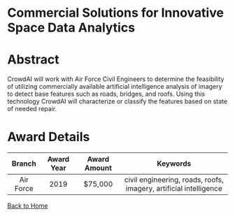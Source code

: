 
Commercial Solutions for Innovative Space Data Analytics
========================================================

# Abstract


CrowdAI will work with Air Force Civil Engineers to determine the feasibility of utilizing commercially available artificial intelligence analysis of imagery to detect base features such as roads, bridges, and roofs. Using this technology CrowdAI will characterize or classify the features based on state of needed repair.  

# Award Details

|Branch|Award Year|Award Amount|Keywords|
| :---: | :---: | :---: | :---: |
|Air Force|2019|$75,000|civil engineering, roads, roofs, imagery, artificial intelligence|
  
  


[Back to Home](https://github.com/chrischow/dod_sbir_awards/Reports/DJ/#1497)